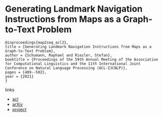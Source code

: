 # Generating Landmark Navigation Instructions from Maps as a Graph-to-Text Problem

```
@inproceedings{map2seq_acl21,
title = {Generating Landmark Navigation Instructions from Maps as a Graph-to-Text Problem},
author = {Schumann, Raphael and Riezler, Stefan},
booktitle = {Proceedings of the 59th Annual Meeting of the Association for Computational Linguistics and the 11th International Joint Conference on Natural Language Processing (ACL-IJCNLP)},
pages = {489--502},
year = {2021}
}
```

links
- [acl](https://aclanthology.org/2021.acl-long.41)
- [arXiv](https://arxiv.org/abs/2012.15329)
- [project](https://www.cl.uni-heidelberg.de/statnlpgroup/map2seq/)